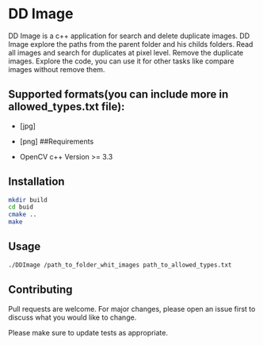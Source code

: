 # DD Image

DD Image is a c++ application for search and delete duplicate images.
DD Image explore the paths from the parent folder and his childs folders.
Read all images and search for duplicates at pixel level.
Remove the duplicate images.
Explore the code, you can use it for other tasks like compare images without remove them.
## Supported formats(you can include more in allowed_types.txt file):

* [jpg]
* [png]
##Requirements

* OpenCV c++ Version >= 3.3

## Installation

```bash
mkdir build
cd buid
cmake ..
make
```
## Usage

```bash
./DDImage /path_to_folder_whit_images path_to_allowed_types.txt
```

## Contributing
Pull requests are welcome. For major changes, please open an issue first to discuss what you would like to change.

Please make sure to update tests as appropriate.
